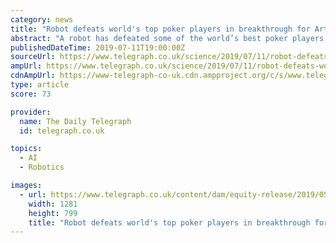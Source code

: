 ```yaml
---
category: news
title: "Robot defeats world's top poker players in breakthrough for Artificial Intelligence"
abstract: "A robot has defeated some of the world’s best poker players during a six-player game, in a new victory for artificial intelligence. The win is being hailed as a milestone in the development of machine learning because of the demands involved in taking on ..."
publishedDateTime: 2019-07-11T19:00:00Z
sourceUrl: https://www.telegraph.co.uk/science/2019/07/11/robot-defeats-worlds-top-poker-players-breakthrough-artificial/
ampUrl: https://www.telegraph.co.uk/science/2019/07/11/robot-defeats-worlds-top-poker-players-breakthrough-artificial/amp/
cdnAmpUrl: https://www-telegraph-co-uk.cdn.ampproject.org/c/s/www.telegraph.co.uk/science/2019/07/11/robot-defeats-worlds-top-poker-players-breakthrough-artificial/amp/
type: article
score: 73

provider:
  name: The Daily Telegraph
  id: telegraph.co.uk

topics:
  - AI
  - Robotics

images:
  - url: https://www.telegraph.co.uk/content/dam/equity-release/2019/05/03/TELEMMGLPICT000002424583-xlarge_trans_NvBQzQNjv4BqXfJMPfENEq5oPh9E8lUElbXot50Qc_vM60sRY4jpCKQ.jpeg
    width: 1281
    height: 799
    title: "Robot defeats world's top poker players in breakthrough for Artificial Intelligence"
---
```

